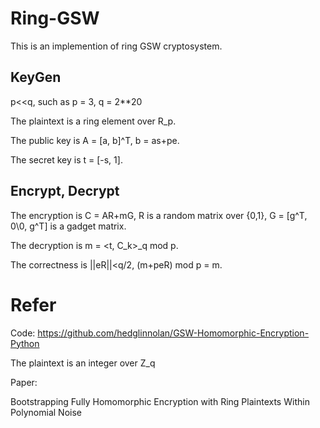 # Ring-GSW

This is an implemention of ring GSW cryptosystem. 

## KeyGen

p<<q, such as p = 3, q = 2**20

The plaintext is a ring element over R_p.

The public key is A = [a, b]^T, b = as+pe.

The secret key is t = [-s, 1].

## Encrypt, Decrypt

The encryption is C = AR+mG, R is a random matrix over {0,1}, G = [g^T, 0\\0, g^T] is a gadget matrix.

The decryption is m = <t, C_k>_q mod p. 

The correctness is ||eR||<q/2, (m+peR) mod p = m. 

# Refer

Code: https://github.com/hedglinnolan/GSW-Homomorphic-Encryption-Python

The plaintext is an integer over Z_q

Paper: 

Bootstrapping Fully Homomorphic Encryption with Ring Plaintexts Within Polynomial Noise
